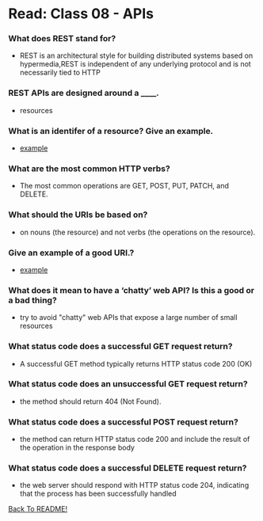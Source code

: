 # Read: Class 08 - APIs

### What does REST stand for?

* REST is an architectural style for building distributed systems based on hypermedia,REST is independent of any underlying protocol and is not necessarily tied to HTTP

### REST APIs are designed around a ____.

* resources

### What is an identifer of a resource? Give an example.

* [example](https://adventure-works.com/orders/1)

### What are the most common HTTP verbs?

* The most common operations are GET, POST, PUT, PATCH, and DELETE.

### What should the URIs be based on?

* on nouns (the resource) and not verbs (the operations on the resource).

### Give an example of a good URI.?

* [example](https://adventure-works.com/orders)

### What does it mean to have a ‘chatty’ web API? Is this a good or a bad thing?

* try to avoid "chatty" web APIs that expose a large number of small resources

### What status code does a successful GET request return?

* A successful GET method typically returns HTTP status code 200 (OK)

### What status code does an unsuccessful GET request return?

* the method should return 404 (Not Found).

### What status code does a successful POST request return?

* the method can return HTTP status code 200 and include the result of the operation in the response body

### What status code does a successful DELETE request return?

* the web server should respond with HTTP status code 204, indicating that the process has been successfully handled

[Back To README!](https://yousefabujalboush.github.io/reading-notes/)
